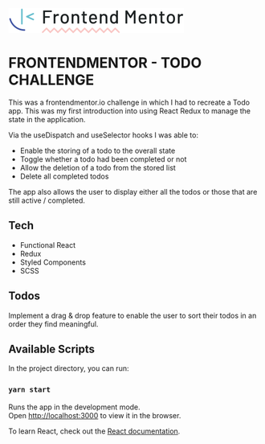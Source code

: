 ![Frontendmentor-Logo](https://github.com/jakealistairwood/github-jobs-api/blob/master/src/img/frontendmentor.svg)

# FRONTENDMENTOR - TODO CHALLENGE 

This was a frontendmentor.io challenge in which I had to recreate a Todo app. This was my first introduction into using React Redux to manage the state in the application. 

Via the useDispatch and useSelector hooks I was able to:

- Enable the storing of a todo to the overall state
- Toggle whether a todo had been completed or not
- Allow the deletion of a todo from the stored list
- Delete all completed todos

The app also allows the user to display either all the todos or those that are still active / completed. 

## Tech

* Functional React
* Redux
* Styled Components
* SCSS

## Todos

Implement a drag & drop feature to enable the user to sort their todos in an order they find meaningful.

## Available Scripts

In the project directory, you can run:

### `yarn start`

Runs the app in the development mode.\
Open [http://localhost:3000](http://localhost:3000) to view it in the browser.


To learn React, check out the [React documentation](https://reactjs.org/).
